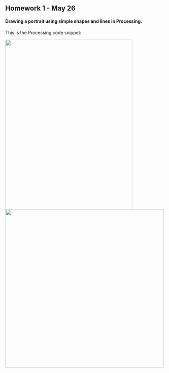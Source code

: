 ## Homework 1 - May 26

#### Drawing a portrait using simple shapes and lines in Processing. 

This is the Processing code snippet:

<img src="https://github.com/ronit-singh/Intro_to_IM/blob/main/May%2026/CodeSnippet.jpg" width="400" height="535">      <img src="https://github.com/ronit-singh/Intro_to_IM/blob/main/May%2026/Screenshot.jpg" width="500">
